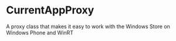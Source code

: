 CurrentAppProxy
===============

A proxy class that makes it easy to work with the Windows Store on Windows Phone and WinRT
